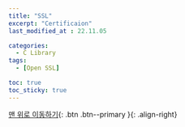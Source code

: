 ```yaml
---
title: "SSL"
excerpt: "Certificaion"
last_modified_at : 22.11.05

categories:
  - C Library
tags:
  - [Open SSL]

toc: true
toc_sticky: true
---
```



[맨 위로 이동하기](#){: .btn .btn--primary }{: .align-right}
